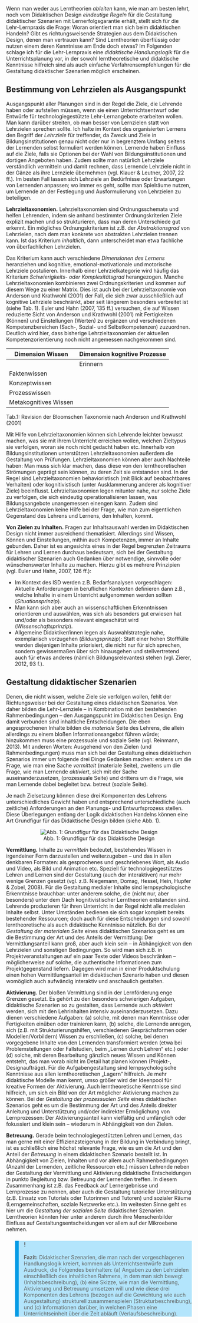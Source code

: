 <!-- filename: 03_Eine_Handlungslogik_fuer_die_Gestaltung_didaktischer_Szenarien.md -->
<!-- title: Eine Handlungslogik für die Gestaltung didaktischer Szenarien -->

Wenn man weder aus Lerntheorien *ableiten* kann, wie man am besten lehrt, noch vom Didaktischen Design *eindeutige Regeln* für die Gestaltung didaktischer Szenarien mit Lernerfolgsgarantie erhält, stellt sich für die Lehr-Lernpraxis die Frage: Woran orientiert man sich beim didaktischen Handeln? Gibt es richtungsweisende Strategien aus dem Didaktischen Design, denen man vertrauen kann? Sind Lerntheorien überflüssig oder nutzen einem deren Kenntnisse am Ende doch etwas? Im Folgenden schlage ich für die Lehr-Lernpraxis eine *didaktische Handlungslogik* für die Unterrichtsplanung vor, in der sowohl lerntheoretische und didaktische Kenntnisse hilfreich sind als auch einfache Verfahrensempfehlungen für die Gestaltung didaktischer Szenarien möglich erscheinen.

## Bestimmung von Lehrzielen als Ausgangspunkt

Ausgangspunkt aller Planungen sind in der Regel die Ziele, die Lehrende haben oder aufstellen müssen, wenn sie einen Unterrichtsentwurf oder Entwürfe für technologiegestützte Lehr-Lernangebote erarbeiten wollen. Man kann darüber streiten, ob man besser von Lernzielen statt von Lehrzielen sprechen sollte. Ich halte im Kontext des organisierten Lernens den Begriff der *Lehrziele* für treffender, da Zweck und Ziele in Bildungsinstitutionen genau nicht oder nur in begrenztem Umfang seitens der Lernenden selbst formuliert werden können. Lernende haben Einfluss auf die Ziele, falls sie Optionen bei der Wahl von Bildungsinstitutionen und dortigen Angeboten haben. Zudem sollte man natürlich Lehrziele verständlich vermitteln und damit rechnen, dass Lernende Lehrziele nicht in der Gänze als ihre Lernziele übernehmen (vgl. Klauer &amp; Leutner, 2007, 22 ff.). Im besten Fall lassen sich Lehrziele an Bedürfnisse oder Erwartungen von Lernenden anpassen; wo immer es geht, sollte man Spielräume nutzen, um Lernende an der Festlegung und Ausformulierung von Lehrzielen zu beteiligen.

**Lehrzieltaxonomien.** Lehrzieltaxonomien sind Ordnungsschemata und helfen Lehrenden, indem sie anhand bestimmter Ordnungskriterien Ziele explizit machen und so strukturieren, dass man deren Unterschiede gut erkennt. Ein mögliches Ordnungskriterium ist z.B. der *Abstraktionsgrad* von Lehrzielen, nach dem man konkrete von abstrakten Lehrzielen trennen kann. Ist das Kriterium *inhaltlich*, dann unterscheidet man etwa fachliche von überfachlichen Lehrzielen.

Das Kriterium kann auch verschiedene *Dimensionen des Lernens* heranziehen und kognitive, emotional-motivationale und motorische Lehrziele postulieren. Innerhalb einer Lehrzielkategorie wird häufig das Kriterium *Schwierigkeits- oder Komplexitätsgrad* herangezogen. Manche Lehrzieltaxonomien kombinieren zwei Ordnungskriterien und kommen auf diesem Wege zu einer Matrix. Dies ist auch bei der Lehrzieltaxonomie von Anderson und Krathwohl (2001) der Fall, die sich zwar ausschließlich auf kognitive Lehrziele beschränkt, aber seit längerem besonders verbreitet ist (siehe Tab. 1). Euler und Hahn (2007, 135 ff.) versuchen, die auf Wissen reduzierte Sicht von Anderson und Krathwohl (2001) mit Fertigkeiten (Können) und Einstellungen (Werten) zu ergänzen und verschiedenen Kompetenzbereichen (Sach-, Sozial- und Selbstkompetenzen) zuzuordnen. Deutlich wird hier, dass bisherige Lehrzieltaxonomien der aktuellen Kompetenzorientierung noch nicht angemessen nachgekommen sind.

| Dimension Wissen | Dimension kognitive Prozesse |
| --- | --- |
| | Erinnern | Verstehen | Anwenden | Analysieren | Bewerten | Erschaffen |
| Faktenwissen | | | | | | |
| Konzeptwissen | | | | | | |
| Prozesswissen | | | | | | |
| Metakognitives Wissen | | | | | | |

Tab.1: Revision der Bloomschen Taxonomie nach Anderson und Krathwohl (2001)

Mit Hilfe von Lehrzieltaxonomien können sich Lehrende leichter bewusst machen, was sie mit ihrem Unterricht erreichen wollen, welchen Zieltypus sie verfolgen, woran sie noch nicht gedacht haben etc. Innerhalb von Bildungsinstitutionen unterstützen Lehrzieltaxonomien außerdem die Gestaltung von Prüfungen. Lehrzieltaxonomien können aber auch Nachteile haben: Man muss sich klar machen, dass diese von den lerntheoretischen Strömungen geprägt sein können, zu deren Zeit sie entstanden sind. In der Regel sind Lehrzieltaxonomien behavioristisch (mit Blick auf beobachtbares Verhalten) oder kognitivistisch (unter Ausklammerung anderer als kognitiver Ziele) beeinflusst. Lehrzieltaxonomien legen mitunter nahe, nur solche Ziele zu verfolgen, die sich eindeutig operationalisieren lassen, was Bildungsangebote unangemessen einengen kann. Zudem sind Lehrzieltaxonomien keine Hilfe bei der Frage, wie man zum eigentlichen Gegenstand des Lehrens und Lernens, den Inhalten, kommt.

**Von Zielen zu Inhalten.** Fragen zur Inhaltsauswahl werden im Didaktischen Design nicht immer ausreichend thematisiert. Allerdings sind Wissen, Können und Einstellungen, mithin auch Kompetenzen, immer an Inhalte gebunden. Daher ist es angesichts eines in der Regel begrenzten Zeitraums für Lehren und Lernen durchaus bedeutsam, sich bei der Gestaltung didaktischer Szenarien auch Gedanken über notwendige, sinnvolle oder wünschenswerter Inhalte zu machen. Hierzu gibt es mehrere Prinzipien (vgl. Euler und Hahn, 2007, 126 ff.):

- Im Kontext des ISD werden z.B. Bedarfsanalysen vorgeschlagen: Aktuelle Anforderungen in beruflichen Kontexten definieren dann z.B., welche Inhalte in einem Unterricht aufgenommen werden sollten (*Situationsprinzip*).
- Man kann sich aber auch an wissenschaftlichen Erkenntnissen orientieren und auswählen, was sich als besonders gut erwiesen hat und/oder als besonders relevant eingeschätzt wird (*Wissenschaftsprinzip*).
- Allgemeine Didaktiker/innen legen als Auswahlstrategie nahe, exemplarisch vorzugehen (*Bildungsprinzip*): Statt einer hohen Stofffülle werden diejenigen Inhalte priorisiert, die nicht nur für sich sprechen, sondern gewissermaßen über sich hinausgehen und stellvertretend auch für etwas anderes (nämlich Bildungsrelevantes) stehen (vgl. Zierer, 2012, 93 f.).

## Gestaltung didaktischer Szenarien

Denen, die nicht wissen, welche Ziele sie verfolgen wollen, fehlt der Richtungsweiser bei der Gestaltung eines didaktischen Szenarios. Von daher bilden die Lehr-Lernziele – in Kombination mit den bestehenden Rahmenbedingungen – den Ausgangspunkt im Didaktischen Design. Eng damit verbunden sind inhaltliche Entscheidungen. Die eben angesprochenen Inhalte bilden die *materiale* Seite des Lehrens, die allein allerdings zu einem bloßen Informationsangebot führen würde; hinzukommen muss eine prozessuale und soziale Seite (vgl. Reinmann, 2013). Mit anderen Worten: Ausgehend von den Zielen (und Rahmenbedingungen) muss man sich bei der Gestaltung eines didaktischen Szenarios immer um folgende drei Dinge Gedanken machen: erstens um die Frage, wie man eine Sache *vermittelt* (materiale Seite), zweitens um die Frage, wie man Lernende *aktiviert*, sich mit der Sache auseinanderzusetzen, (prozessuale Seite) und drittens um die Frage, wie man Lernende dabei begleitet bzw. betreut (soziale Seite).

Je nach Zielsetzung können diese drei Komponenten des Lehrens unterschiedliches Gewicht haben und entsprechend unterschiedliche (auch zeitliche) Anforderungen an den Planungs- und Entwurfsprozess stellen. Diese Überlegungen entlang der Logik didaktischen Handelns können eine Art Grundfigur für das Didaktische Design bilden (siehe Abb. 1).

<center><figure>
  <img src="https://raw.githubusercontent.com/ed-tech-at/L3T/refs/heads/main/12_Didaktisches_Handeln/img/01_Grundfigur_für_das_Didaktische_Design.jpg" alt="Abb. 1: Grundfigur für das Didaktische Design">
  <figcaption>Abb. 1: Grundfigur für das Didaktische Design</figcaption>
</figure></center>


**Vermittlung.** Inhalte zu *vermitteln* bedeutet, bestehendes Wissen in irgendeiner Form darzustellen und weiterzugeben – und das in allen denkbaren Formaten: als gesprochenes und geschriebenes Wort, als Audio und Video, als Bild und Animation etc. Speziell für technologiegestütztes Lehren und Lernen sind der Gestaltung (auch der interaktiven) nur mehr wenige Grenzen gesetzt (vgl. z.B. Niegemann, Domag, Hessel, Hein, Hupfer &amp; Zobel, 2008). Für die Gestaltung medialer Inhalte sind lernpsychologische Erkenntnisse brauchbar: unter anderem solche, die (nicht nur, aber besonders) unter dem Dach kognitivistischer Lerntheorien entstanden sind. Lehrende produzieren für ihren Unterricht in der Regel nicht alle medialen Inhalte selbst. Unter Umständen bedienen sie sich sogar komplett bereits bestehender Ressourcen; doch auch für diese Entscheidungen sind sowohl lerntheoretische als auch didaktische Kenntnisse nützlich. Bei der *Gestaltung der materialen Seite* eines didaktischen Szenarios geht es um die Bestimmung der Art und des Anteils der Vermittlung: Der Vermittlungsanteil kann groß, aber auch klein sein – in Abhängigkeit von den Lehrzielen und sonstigen Bedingungen. So wird man sich z.B. in Projektveranstaltungen auf ein paar Texte oder Videos beschränken – möglicherweise auf solche, die authentische Informationen zum Projektgegenstand liefern. Dagegen wird man in einer Produktschulung einen hohen Vermittlungsanteil im didaktischen Szenario haben und diesen womöglich auch aufwändig interaktiv und anschaulich gestalten.

**Aktivierung.** Der bloßen Vermittlung sind in der Lernförderung enge Grenzen gesetzt. Es gehört zu den besonders schwierigen Aufgaben, didaktische Szenarien so zu gestalten, dass Lernende auch *aktiviert* werden, sich mit den Lehrinhalten intensiv auseinanderzusetzen. Dazu dienen verschiedene Aufgaben: (a) solche, mit denen man Kenntnisse oder Fertigkeiten einüben oder trainieren kann, (b) solche, die Lernende anregen, sich (z.B. mit Strukturierungshilfen, verschiedenen Gesprächsformen oder Modellen/Vorbildern) Wissen zu erschließen, (c) solche, bei denen vorgegebene Inhalte von den Lernenden transformiert werden (etwa bei Problemstellungen oder Fallstudien, beim „Lernen durch Lehren“ etc.) oder (d) solche, mit deren Bearbeitung gänzlich neues Wissen und Können entsteht, das man vorab nicht im Detail hat planen können (Projekt-, Designaufträge). Für die Aufgabengestaltung sind lernpsychologische Kenntnisse aus allen lerntheoretischen „Lagern“ hilfreich. Je mehr didaktische Modelle man kennt, umso größer wird der Ideenpool für kreative Formen der Aktivierung. Auch lerntheoretische Kenntnisse sind hilfreich, um sich ein Bild von der Art möglicher Aktivierung machen zu können. Bei der *Gestaltung der prozessualen Seite* eines didaktischen Szenarios geht es um die Bestimmung der Art und des Anteils direkter Anleitung und Unterstützung und/oder indirekter Ermöglichung von Lernprozessen: Der Aktivierungsanteil kann vielfältig und umfänglich oder fokussiert und klein sein – wiederum in Abhängigkeit von den Zielen.

**Betreuung.** Gerade beim technologiegestützten Lehren und Lernen, das man gerne mit einer Effizienzsteigerung in der Bildung in Verbindung bringt, ist es schließlich eine höchst relevante Frage, wie es um die Art und den Anteil der *Betreuung* in einem didaktischen Szenario bestellt ist. In Abhängigkeit von Zielen, Inhalten und vor allem auch Rahmenbedingungen (Anzahl der Lernenden, zeitliche Ressourcen etc.) müssen Lehrende neben der Gestaltung der Vermittlung und Aktivierung didaktische Entscheidungen in punkto Begleitung bzw. Betreuung der Lernenden treffen. In diesem Zusammenhang ist z.B. das Feedback auf Lernergebnisse und Lernprozesse zu nennen, aber auch die Gestaltung tutorieller Unterstützung (z.B. Einsatz von Tutorials oder Tutorinnen und Tutoren) und sozialer Räume (Lerngemeinschaften, soziale Netzwerke etc.). Im weitesten Sinne geht es hier um die *Gestaltung der* *sozialen Seite* didaktischer Szenarien. Lerntheorien könnten hier unter anderem durch ihre Menschenbilder Einfluss auf Gestaltungsentscheidungen vor allem auf der Mikroebene nehmen.

<blockquote style="background: #B3E5FC; border-left: 10px solid #039BE5">

### !

**Fazit:** Didaktischer Szenarien, die man nach der vorgeschlagenen Handlungslogik kreiert, kommen als Unterrichtsentwürfe zum Ausdruck, die Folgendes beinhalten: (a) Angaben zu den Lehrzielen einschließlich des inhaltlichen Rahmens, in dem man sich bewegt (Inhaltsbeschreibung), (b) eine Skizze, wie man die Vermittlung, Aktivierung und Betreuung umsetzen will und wie diese drei Komponenten des Lehrens (bezogen auf die Gewichtung wie auch Ausgestaltung) strukturell zusammenspielen (Strukturbeschreibung), und (c) Informationen darüber, in welchen Phasen eine Unterrichtseinheit über die Zeit abläuft (Verlaufsbeschreibung).

</blockquote>
